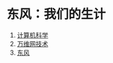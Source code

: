# 东风：我们的生计

1. [计算机科学](./computer-science/README.md)
2. [万维网技术](./web-technology/README.md)
3. [东风](./eastwind/README.md)
